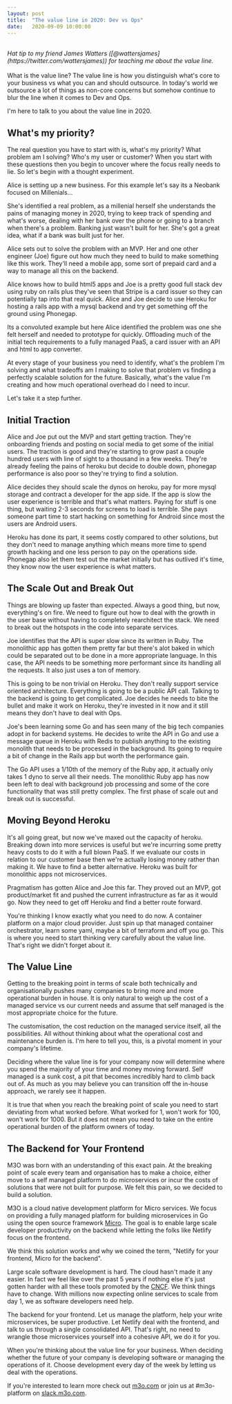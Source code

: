 ```yaml
---
layout:	post
title:	"The value line in 2020: Dev vs Ops"
date:	2020-09-09 10:00:00
---
```

<br>
<i>Hat tip to my friend James Watters ([@wattersjames](https://twitter.com/wattersjames)) for teaching me about the value line.</i><br><br>
What is the value line? The value line is how you distinguish what's core to your business vs what you can and should outsource. In today's world 
we outsource a lot of things as non-core concerns but somehow continue to blur the line when it comes to Dev and Ops.

I'm here to talk to you about the value line in 2020.

## What's my priority?

The real question you have to start with is, what's my priority? What problem am I solving? Who's my user or customer? 
When you start with these questions then you begin to uncover where the focus really needs to lie. So let's begin with 
a thought experiment.

Alice is setting up a new business. For this example let's say its a Neobank focused on Millenials...

She's identified a real problem, as a millenial herself she understands the pains of managing money in 2020, trying 
to keep track of spending and what's worse, dealing with her bank over the phone or going to a branch when there's a 
problem. Banking just wasn't built for her. She's got a great idea, what if a bank was built just for her.

Alice sets out to solve the problem with an MVP. Her and one other engineer (Joe) figure out how much they need to build to make 
something like this work. They'll need a mobile app, some sort of prepaid card and a way to manage all this on the backend.

Alice knows how to build html5 apps and Joe is a pretty good full stack dev using ruby on rails plus they've seen that 
Stripe is a card issuer so they can potentially tap into that real quick. Alice and Joe decide to use Heroku 
for hosting a rails app with a mysql backend and try get something off the ground using Phonegap. 

Its a convoluted example but here Alice identified the problem was one she felt herself and needed to prototype for quickly. 
Offloading much of the initial tech requirements to a fully managed PaaS, a card issuer with an API and html to app converter.

At every stage of your business you need to identify, what's the problem I'm solving and what tradeoffs am I making to solve that problem 
vs finding a perfectly scalable solution for the future. Basically, what's the value I'm creating and how much operational 
overhead do I need to incur.

Let's take it a step further.

## Initial Traction

Alice and Joe put out the MVP and start getting traction. They're onboarding friends and posting on social media to get some of 
the initial users. The traction is good and they're starting to grow past a couple hundred users with line of sight to a thousand 
in a few weeks. They're already feeling the pains of heroku but decide to double down, phonegap performance is also poor so they're 
trying to find a solution.

Alice decides they should scale the dynos on heroku, pay for more mysql storage and contract a developer for the app side. If the 
app is slow the user experience is terrible and that's what matters. Paying for stuff is one thing, but waiting 2-3 seconds for 
screens to load is terrible. She pays someone part time to start hacking on something for Android since most the users 
are Android users.

Heroku has done its part, it seems costly compared to other solutions, but they don't need to manage anything which means more 
time to spend growth hacking and one less person to pay on the operations side. Phonegap also let them test out the market 
initially but has outlived it's time, they know now the user experience is what matters.

## The Scale Out and Break Out

Things are blowing up faster than expected. Always a good thing, but now, everything's on fire. We need to figure out how to 
deal with the growth in the user base without having to completely rearchitect the stack. We need to break out the hotspots 
in the code into separate services.

Joe identifies that the API is super slow since its written in Ruby. The monolithic app has gotten them pretty far but there's 
alot baked in which could be separated out to be done in a more appropriate language. In this case, the API needs to be 
something more performant since its handling all the requests. It also just uses a ton of memory.

This is going to be non trivial on Heroku. They don't really support service oriented architecture. Everything is going to 
be a public API call. Talking to the backend is going to get complicated. Joe decides he needs to bite the bullet and 
make it work on Heroku, they're invested in it now and it still means they don't have to deal with Ops. 

Joe's been learning some Go and has seen many of the big tech companies adopt in for backend systems. He decides to write 
the API in Go and use a message queue in Heroku with Redis to publish anything to the existing monolith that needs to 
be processed in the background. Its going to require a bit of change in the Rails app but worth the performance gain.

The Go API uses a 1/10th of the memory of the Ruby app, it actually only takes 1 dyno to serve all their needs. The monolithic 
Ruby app has now been left to deal with background job processing and some of the core functionality that was still 
pretty complex. The first phase of scale out and break out is successful.

## Moving Beyond Heroku

It's all going great, but now we've maxed out the capacity of heroku. Breaking down into more services is useful but we're 
incurring some pretty heavy costs to do it with a full blown PaaS. If we evaluate our costs in relation to our customer base
then we're actually losing money rather than making it. We have to find a better alternative. Heroku was built for 
monolithic apps not microservices.

Pragmatism has gotten Alice and Joe this far. They proved out an MVP, got product/market fit and pushed the current 
infrastructure as far as it would go. Now they need to get off Heroku and find a better route forward.

You're thinking I know exactly what you need to do now. A container platform on a major cloud provider. Just spin up 
that managed container orchestrator, learn some yaml, maybe a bit of terraform and off you go. This is where you 
need to start thinking very carefully about the value line. That's right we didn't forget about it.

## The Value Line

Getting to the breaking point in terms of scale both technically and organisationally pushes many companies to bring 
more and more operational burden in house. It is only natural to weigh up the cost of a managed service vs 
our current needs and assume that self managed is the most appropriate choice for the future. 

The customisation, the cost reduction on the managed service itself, all the possibilities. All without thinking about what the 
operational cost and maintenance burden is. I'm here to tell you, this, is a pivotal moment in your company's lifetime. 

Deciding where the value line is for your company now will determine where you spend the majority of your time and money 
moving forward. Self managed is a sunk cost, a pit that becomes incredibly hard to climb back out of. As much as you may 
believe you can transition off the in-house approach, we rarely see it happen.

It is true that when you reach the breaking point of scale you need to start deviating from what worked before. What worked for 
1, won't work for 100, won't work for 1000. But it does not mean you need to take on the entire operational burden of the 
platform owners of today.

## The Backend for Your Frontend

M3O was born with an understanding of this exact pain. At the breaking point of scale every team and organisation has to make a 
choice, either move to a self managed platform to do microservices or incur the costs of solutions that were not built for 
purpose. We felt this pain, so we decided to build a solution.

M3O is a cloud native development platform for Micro services. We focus on providing a fully managed platform for building 
microservices in Go using the open source framework [Micro](https://github.com/micro/micro). The goal is to enable 
large scale developer productivity on the backend while letting the folks like Netlify focus on the frontend.

We think this solution works and why we coined the term, "Netlify for your frontend, Micro for the backend".

Large scale software development is hard. The cloud hasn't made it any easier. In fact we feel like over the past 5 years 
if nothing else it's just gotten harder with all these tools promoted by the [CNCF](https://www.cncf.io/). We think 
things have to change. With millions now expecting online services to scale from day 1, we as software developers need help.

The backend for your frontend. Let us manage the platform, help your write microservices, be super productive. Let 
Netlify deal with the frontend, and talk to us through a single consolidated API. That's right, no need to wrangle 
those microservices yourself into a cohesive API, we do it for you. 

When you're thinking about the value line for your business. When deciding whether the future of your company is developing 
software or managing the operations of it. Choose development every day of the week by letting us deal with the operations.

If you're interested to learn more check out [m3o.com](https://m3o.com) or join us at #m3o-platform on [slack.m3o.com](https://slack.m3o.com).
